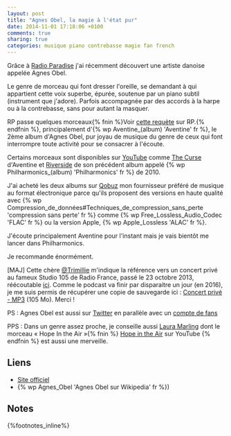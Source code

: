 ```yaml
---
layout: post
title: "Agnes Obel, la magie à l'état pur"
date: 2014-11-01 17:18:06 +0100
comments: true
sharing: true
categories: musique piano contrebasse magie fan french
---
```


Grâce à [Radio Paradise](http://radioparadise.com/) j'ai récemment découvert une artiste danoise appelée Agnes Obel.

Le genre de morceau qui font dresser l'oreille, se demandant à qui appartient cette voix superbe, épurée, soutenue par un piano subtil (instrument que j'adore). Parfois accompagnée par des accords à la harpe ou à la contrebasse, sans pour autant la masquer.

RP passe quelques morceaux{% fnin %}Voir [cette requète](http://www.radioparadise.com/rp_2.php?#name=Music&func=search) sur RP.{% endfnin %}, principalement d'{% wp Aventine_(album) 'Aventine' fr %}, le 2ème album d'Agnes Obel, pur joyau de musique du genre de ceux qui font interrompre toute activité pour se consacrer à l'écoute.
<!--more-->
Certains morceaux sont disponibles sur [YouTube](https://youtube.com/) comme [The Curse](https://www.youtube.com/watch?v=6h9XUYj96ho) d'Aventine et [Riverside](https://www.youtube.com/watch?v=vjncyiuwwXQ) de son précédent album appelé {% wp Philharmonics_(album) 'Philharmonics' fr %} de 2010.

J'ai acheté les deux albums sur [Qobuz](http://qobuz.com/) mon fournisseur préféré de musique au format électronique parce qu'ils proposent des versions en haute qualité avec {% wp Compression_de_données#Techniques_de_compression_sans_perte 'compression sans perte' fr %} comme {% wp Free_Lossless_Audio_Codec 'FLAC' fr %} ou la version Apple, {% wp Apple_Lossless 'ALAC' fr %}.

J'écoute principalement Aventine pour l'instant mais je vais bientôt me lancer dans Philharmonics.

Je recommande énormément.

[MAJ] Cette chère [@Trimillie](https://twitter.com/Trimillie) m'indique la référence vers un concert privé au fameux Studio 105 de Radio France, passé le 23 octobre 2013, réécoutable [ici](http://www.franceinter.fr/emission-addictions-concert-prive-agnes-obel-au-studio-105).  Comme le podcast va finir par disparaitre un jour (en 2016), je me suis permis de récupérer une copie de sauvegarde ici : [Concert privé - MP3](http://assets.keltia.net/music/Agnes-Obel_concert_studio_105.mp3) (105 Mo). Merci !

PS : Agnes Obel est aussi sur [Twitter](https://twitter.com/agnesobel) en parallèle avec un [compte de fans](https://twitter.com/agnesobel_org)

PPS : Dans un genre assez proche, je conseille aussi [Laura Marling](http://www.lauramarling.com/) dont le morceau « Hope In the Air »{% fnin %} [Hope in the Air](https://www.youtube.com/watch?v=VKrYOUhOeaI) sur YouTube {% endfnin %} est aussi une merveille.

Liens
-----

- [Site officiel](http://www.agnesobel.com/)
- {% wp Agnes_Obel 'Agnes Obel sur Wikipedia' fr %})

Notes
-----
{%footnotes_inline%}
